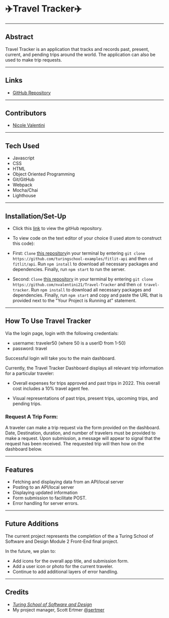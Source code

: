 # ✈️Travel Tracker✈️ #
---

## Abstract

Travel Tracker is an application  that tracks and records past, present, current, and pending trips around the world. The application can also be used to make trip requests.

---
## Links
* [GitHub Repository](https://github.com/nvalentini21/Travel-Tracker)
---
## Contributors
* [Nicole Valentini](https://github.com/nvalentini21)
---
## Tech Used
* Javascript
* CSS
* HTML
* Object Oriented Programming
* Git/GitHub
* Webpack
* Mocha/Chai
* Lighthouse

---
## Installation/Set-Up
* Click this [link](https://github.com/nvalentini21/Travel-Tracker) to view the gitHub repository.

* To view code on the text editor of your choice (I used atom to construct this code):

* First: `Clone` [this repository](https://github.com/turingschool-examples/travel-tracker-api)in your terminal by entering `git clone https://github.com/turingschool-examples/fitlit-api` and then `cd fitlit/api`. Run `npm install` to download all necessary packages and dependencies. Finally, run `npm start` to run the server.

* Second: `Clone` [this repository](https://github.com/nvalentini21/Travel-Tracker) in your terminal by entering `git clone https://github.com/nvalentini21/Travel-Tracker` and then `cd travel-tracker`. Run `npm install` to download all necessary packages and dependencies. Finally, run `npm start` and copy and paste the URL that is provided next to the "Your Project is Running at" statement.

---
## How To Use Travel Tracker

Via the login page, login with the following credentials:

  - username: traveler50 (where 50 is a userID from 1-50)
  - password: travel

 Successful login will take you to the main dashboard.

Currently, the Travel Tracker Dashboard displays all relevant trip information for a particular traveler:

* Overall expenses for trips approved and past trips in 2022. This overall cost includes a 10% travel agent fee.

* Visual representations of past trips, present trips, upcoming trips, and pending trips.


### Request A Trip Form:

A traveler can make a trip request via the form provided on the dashboard. Date, Destination, duration, and number of travelers must be provided to make a request. Upon submission, a message will appear to signal that the request has been received. The requested trip will then how on the dashboard below.

---

## Features

* Fetching and displaying data from an API/local server
* Posting to an API/local server
* Displaying updated information
* Form submission to facilitate POST.
* Error handling for server errors.

---
## Future Additions

The current project represents the completion of the a Turing School of Software and Design Module 2 Front-End final project.

In the future, we plan to:

* Add icons for the overall app title, and submission form.
* Add a user icon or photo for the current traveler.
* Continue to add additional layers of error handling.

---
## Credits
* [*Turing School of Software and Design*](turing.edu)
* My project manager, Scott Ertmer [@sertmer](https://github.com/sertmer)
